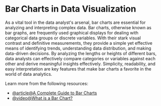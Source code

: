 # Bar Charts in Data Visualization

As a vital tool in the data analyst's arsenal, bar charts are essential for analyzing and interpreting complex data. Bar charts, otherwise known as bar graphs, are frequently used graphical displays for dealing with categorical data groups or discrete variables. With their stark visual contrast and definitive measurements, they provide a simple yet effective means of identifying trends, understanding data distribution, and making data-driven decisions. By analyzing the lengths or heights of different bars, data analysts can effectively compare categories or variables against each other and derive meaningful insights effectively. Simplicity, readability, and easy interpretation are key features that make bar charts a favorite in the world of data analytics.

Learn more from the following resources:

- [@article@A Complete Guide to Bar Charts](https://www.atlassian.com/data/charts/bar-chart-complete-guide)
- [@video@What is a Bar Chart?](https://www.youtube.com/watch?v=WTVdncVCvKo)